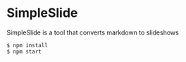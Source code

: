SimpleSlide
===========

SimpleSlide is a tool that converts markdown to slideshows

```
$ npm install
$ npm start
```
